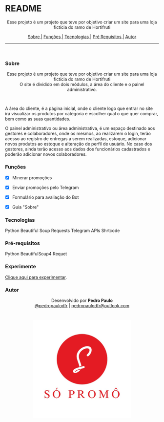# README

<p align="center">Esse projeto é um projeto que teve por objetivo criar um site para uma loja fictícia do ramo de Hortifruti</p>

<p align="center">
  <a href="#sobre">Sobre |</a>
  <a href="#funções">Funções |</a>
  <a href="#tecnologias">Tecnologias |</a>
  <a href="#pré-requisitos">Pré Requisitos |</a>
  <a href="#autor">Autor</a>
</p>

---

<br>


### Sobre

<p align="center">Esse projeto é um projeto que teve por objetivo criar um site para uma loja fictícia do ramo de Hortifruti<br>
O site é dividido em dois módulos, a área do cliente e o painel administrativo.
</p>
<br>
<p>
A área do cliente, é a página inicial, onde o cliente logo que entrar no site irá visualizar os produtos por categoria e escolher qual o que quer comprar, bem como as suas quantidades. <br>

O painel administratívo ou área administrativa, é um espaço destinado aos gestores e colaboradores, onde os mesmos, ao realizarem o login, terão acesso ao registro de entregas a serem realizadas, estoque, adicionar novos produtos ao estoque e alteração de perfil de usuário. No caso dos gestores, ainda terão acesso aos dados dos funcionários cadastrados e poderão adicionar novos colaboradores.

</p>


### Funções

- [x] Minerar promoções
- [x] Enviar promoções pelo Telegram
- [x] Formulário para avaliação do Bot
- [x] Guia "Sobre"


### Tecnologias

Python
Beautiful Soup
Requests
Telegram APIs
Shrtcode


### Pré-requisitos

Python
BeautifulSoup4
Requet


### Experimente

[Clique aqui para experimentar](https://t.me/SoPromo_bot).


### Autor

<p align="center"> Desenvolvido por <b>Pedro Paulo</b><br>
  <a href="https://www.instagram.com/pedropaulodfr/" >@pedropaulodfr</a> | <a href="mailto:pedropaulodfr@outlook.com ">pedropaulodfr@outlook.com </a></p>


<h1 align="center">
  <img alt="Readme" src="https://raw.githubusercontent.com/pedropaulodfr/sopromocao/main/image/avatar5065125335-0.jpg" width="320" height="320" />
</h1>
